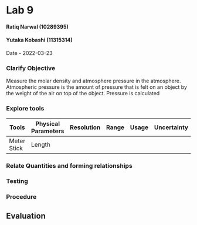 # Lab 9
#### Ratiq Narwal (10289395)
#### Yutaka Kobashi (11315314)
Date - 2022-03-23



### Clarify Objective

Measure the molar density and atmosphere pressure in the atmosphere. Atmospheric pressure is the amount of pressure that is felt on an object by the weight of the air on top of the object. Pressure is calculated 


### Explore tools
| Tools       | Physical Parameters | Resolution | Range | Usage | Uncertainty |
| ----------- | ------------------- | ---------- | ----- | ----- | ----------- |
| Meter Stick | Length              |            |       |       |             |

### Relate Quantities and forming relationships

### Testing

### Procedure

## Evaluation
